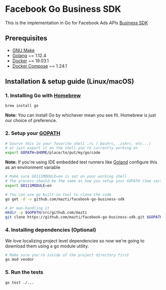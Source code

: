# Facebook Go Business SDK

This is the implementation in Go for Facebook Ads APIs
[Business SDK](https://developers.facebook.com/docs/business-sdk/)

## Prerequisites

- [GNU Make](https://www.gnu.org/software/make/)
- [Golang](https://golang.org/) ~= 1.12.4
- [Docker](https://www.docker.com/) ~= 19.03.1
- [Docker Compose](https://docs.docker.com/compose/) ~= 1.24.1

## Installation & setup guide (Linux/macOS)

### 1. Installing Go with [Homebrew](https://brew.sh/)

```sh
brew install go
```

**Note:** You can install Go by whichever mean you see fit. Homebrew is just our choice of preference.

### 2. Setup your [GOPATH](https://github.com/golang/go/wiki/GOPATH)

```sh
# Source this in your favorite shell .rc (.bashrc, .zshrc, etc...)
# or just export it on the shell you're currently working on
export GOPATH=$HOME/place/to/put/my/go/code
```

**Note:** If you're using IDE embedded test runners like [Goland](https://www.jetbrains.com/go/) configure this as an environment variable

```sh
# Make sure GO111MODULE=on is set on your working shell
# The process should be the same as how you setup your GOPATH (See section 2.)
export GO111MODULE=on

# You can use go built-in tool to clone the code
go get -d -v github.com/mazti/facebook-go-business-sdk

# Or man-handling it
mkdir -p $GOPATH/src/github.com/mazti
git clone https://github.com/mazti/facebook-go-business-sdk.git $GOPATH/src/github.com/mazti/facebook-go-business-sdk
```

### 4. Installing dependencies (Optional)

We love localizing project level dependencies so now we're going to download them using a go module utility.

```sh
# Make sure you're inside of the project directory first
go mod vendor
```

### 5. Run the tests
```bash
go test ./...
```